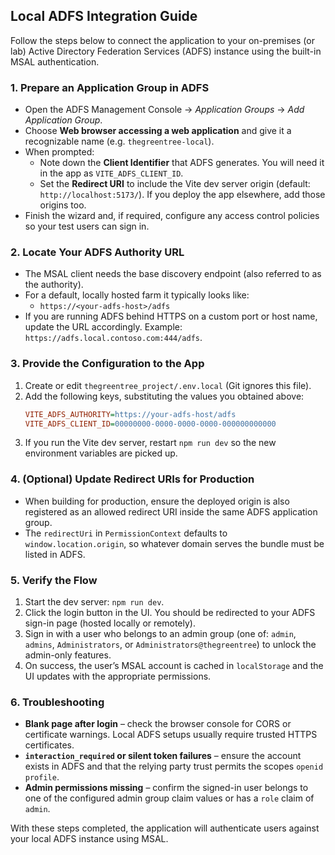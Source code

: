 ## Local ADFS Integration Guide

Follow the steps below to connect the application to your on-premises (or lab) Active Directory Federation Services (ADFS) instance using the built-in MSAL authentication.

### 1. Prepare an Application Group in ADFS
- Open the ADFS Management Console → *Application Groups* → *Add Application Group*.
- Choose **Web browser accessing a web application** and give it a recognizable name (e.g. `thegreentree-local`).
- When prompted:
  - Note down the **Client Identifier** that ADFS generates. You will need it in the app as `VITE_ADFS_CLIENT_ID`.
  - Set the **Redirect URI** to include the Vite dev server origin (default: `http://localhost:5173/`). If you deploy the app elsewhere, add those origins too.
- Finish the wizard and, if required, configure any access control policies so your test users can sign in.

### 2. Locate Your ADFS Authority URL
- The MSAL client needs the base discovery endpoint (also referred to as the authority).
- For a default, locally hosted farm it typically looks like:
  - `https://<your-adfs-host>/adfs`
- If you are running ADFS behind HTTPS on a custom port or host name, update the URL accordingly. Example: `https://adfs.local.contoso.com:444/adfs`.

### 3. Provide the Configuration to the App
1. Create or edit `thegreentree_project/.env.local` (Git ignores this file).
2. Add the following keys, substituting the values you obtained above:
   ```ini
   VITE_ADFS_AUTHORITY=https://your-adfs-host/adfs
   VITE_ADFS_CLIENT_ID=00000000-0000-0000-0000-000000000000
   ```
3. If you run the Vite dev server, restart `npm run dev` so the new environment variables are picked up.

### 4. (Optional) Update Redirect URIs for Production
- When building for production, ensure the deployed origin is also registered as an allowed redirect URI inside the same ADFS application group.
- The `redirectUri` in `PermissionContext` defaults to `window.location.origin`, so whatever domain serves the bundle must be listed in ADFS.

### 5. Verify the Flow
1. Start the dev server: `npm run dev`.
2. Click the login button in the UI. You should be redirected to your ADFS sign-in page (hosted locally or remotely).
3. Sign in with a user who belongs to an admin group (one of: `admin`, `admins`, `Administrators`, or `Administrators@thegreentree`) to unlock the admin-only features.
4. On success, the user’s MSAL account is cached in `localStorage` and the UI updates with the appropriate permissions.

### 6. Troubleshooting
- **Blank page after login** – check the browser console for CORS or certificate warnings. Local ADFS setups usually require trusted HTTPS certificates.
- **`interaction_required` or silent token failures** – ensure the account exists in ADFS and that the relying party trust permits the scopes `openid profile`.
- **Admin permissions missing** – confirm the signed-in user belongs to one of the configured admin group claim values or has a `role` claim of `admin`.

With these steps completed, the application will authenticate users against your local ADFS instance using MSAL.
